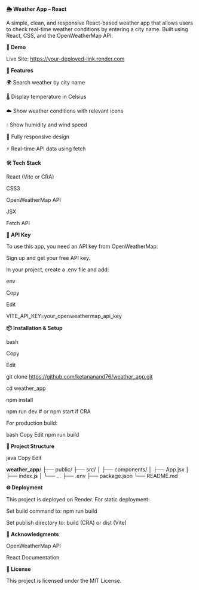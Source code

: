 **🌦️ Weather App – React**

A simple, clean, and responsive React-based weather app that allows users to check real-time weather conditions by entering a city name. Built using React, CSS, and the OpenWeatherMap API.

**📸 Demo**

Live Site: https://your-deployed-link.render.com


**🚀 Features**

🌍 Search weather by city name

🌡️ Display temperature in Celsius

☁️ Show weather conditions with relevant icons

💧 Show humidity and wind speed

📱 Fully responsive design

⚡ Real-time API data using fetch

**🛠️ Tech Stack**

React (Vite or CRA)

CSS3

OpenWeatherMap API

JSX

Fetch API

**🔐 API Key**

To use this app, you need an API key from OpenWeatherMap:

Sign up and get your free API key.

In your project, create a .env file and add:

env

Copy

Edit

VITE_API_KEY=your_openweathermap_api_key

**📦 Installation & Setup**

bash

Copy

Edit

git clone https://github.com/ketananand76/weather_app.git

cd weather_app

npm install

npm run dev   # or npm start if CRA

For production build:

bash
Copy
Edit
npm run build

**🧩 Project Structure**

java
Copy
Edit

**weather_app**/
├── public/
├── src/
│   ├── components/
│   ├── App.jsx
│   ├── index.js
│   └── ...
├── .env
├── package.json
└── README.md

**🌐 Deployment**

This project is deployed on Render. For static deployment:

Set build command to: npm run build

Set publish directory to: build (CRA) or dist (Vite)

**🙌 Acknowledgments**

OpenWeatherMap API

React Documentation

**📄 License**

This project is licensed under the MIT License.
